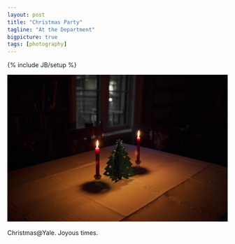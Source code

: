 ```yaml
---
layout: post
title: "Christmas Party"
tagline: "At the Department"
bigpicture: true
tags: [photography]
---
```

{% include JB/setup %}

![](/images/tree.jpg)

Christmas@Yale. Joyous times.